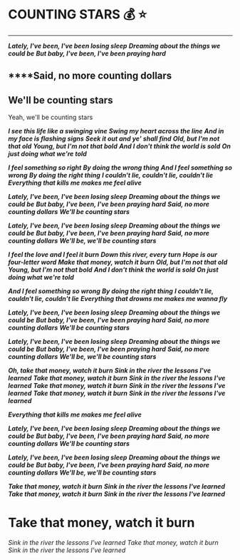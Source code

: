 # COUNTING STARS :moneybag: :star:





****** 

***Lately, I've been, I've been losing sleep***
 ***Dreaming about the things we could be***
 ***But baby, I've been, I've been praying hard***

## ********Said, no more counting dollars**** 
 ## We'll be counting stars



 Yeah, we'll be counting stars

***I see this life like a swinging vine***
 ***Swing my heart across the line***
 ***And in my face is flashing signs***
 ***Seek it out and ye' shall find***
 ***Old, but I'm not that old***
 ***Young, but I'm not that bold***
 ***And I don't think the world is sold***
 ***On just doing what we're told***

***I feel something so right***
 ***By doing the wrong thing***
 ***And I feel something so wrong***
 ***By doing the right thing***
 ***I couldn't lie, couldn't lie, couldn't lie***
 ***Everything that kills me makes me feel alive***

***Lately, I've been, I've been losing sleep***
 ***Dreaming about the things we could be***
 ***But baby, I've been, I've been praying hard***
 ***Said, no more counting dollars***
 ***We'll be counting stars***

***Lately, I've been, I've been losing sleep***
 ***Dreaming about the things we could be***
 ***But baby, I've been, I've been praying hard***
 ***Said, no more counting dollars***
 ***We'll be, we'll be counting stars***

***I feel the love and I feel it burn***
 ***Down this river, every turn***
 ***Hope is our four-letter word***
 ***Make that money, watch it burn***
 ***Old, but I'm not that old***
 ***Young, but I'm not that bold***
 ***And I don't think the world is sold***
 ***On just doing what we're told***

***And I feel something so wrong***
 ***By doing the right thing***
 ***I couldn't lie, couldn't lie, couldn't lie***
 ***Everything that drowns me makes me wanna fly***

***Lately, I've been, I've been losing sleep***
 ***Dreaming about the things we could be***
 ***But baby, I've been, I've been praying hard***
 ***Said, no more counting dollars***
 ***We'll be counting stars***

***Lately, I've been, I've been losing sleep***
 ***Dreaming about the things we could be***
 ***But baby, I've been, I've been praying hard***
 ***Said, no more counting dollars***
 ***We'll be, we'll be counting stars***

***Oh, take that money, watch it burn***
 ***Sink in the river the lessons I've learned***
 ***Take that money, watch it burn***
 ***Sink in the river the lessons I've learned***
 ***Take that money, watch it burn***
 ***Sink in the river the lessons I've learned***
 ***Take that money, watch it burn***
 ***Sink in the river the lessons I've learned***

***Everything that kills me makes me feel alive***

***Lately, I've been, I've been losing sleep***
 ***Dreaming about the things we could be***
 ***But baby, I've been, I've been praying hard***
 ***Said, no more counting dollars***
 ***We'll be counting stars***

***Lately, I've been, I've been losing sleep***
 ***Dreaming about the things we could be***
 ***But baby, I've been, I've been praying hard***
 ***Said, no more counting dollars***
 ***We'll be, we'll be counting stars***

***Take that money, watch it burn***
 ***Sink in the river the lessons I've learned***
 ***Take that money, watch it burn***
 ***Sink in the river the lessons I've learned***

 # Take that money, watch it burn

 *Sink in the river the lessons I've learned*
 *Take that money, watch it burn*
 *Sink in the river the lessons I've learned*